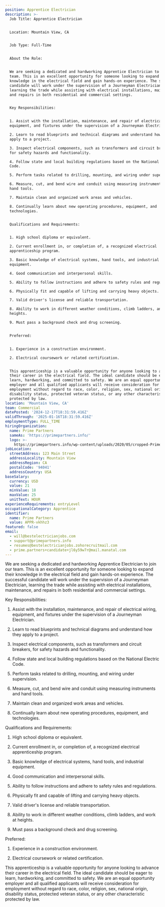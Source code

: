 ```yaml
---
position: Apprentice Electrician
description: >-
  Job Title: Apprentice Electrician


  Location: Mountain View, CA


  Job Type: Full-Time


  About the Role:


  We are seeking a dedicated and hardworking Apprentice Electrician to join our
  team. This is an excellent opportunity for someone looking to expand their
  knowledge in the electrical field and gain hands-on experience. The successful
  candidate will work under the supervision of a Journeyman Electrician,
  learning the trade while assisting with electrical installations, maintenance,
  and repairs in both residential and commercial settings.


  Key Responsibilities:


  1. Assist with the installation, maintenance, and repair of electrical wiring,
  equipment, and fixtures under the supervision of a Journeyman Electrician.

  2. Learn to read blueprints and technical diagrams and understand how they
  apply to a project.

  3. Inspect electrical components, such as transformers and circuit breakers,
  for safety hazards and functionality.

  4. Follow state and local building regulations based on the National Electric
  Code.

  5. Perform tasks related to drilling, mounting, and wiring under supervision.

  6. Measure, cut, and bend wire and conduit using measuring instruments and
  hand tools.

  7. Maintain clean and organized work areas and vehicles.

  8. Continually learn about new operating procedures, equipment, and
  technologies.


  Qualifications and Requirements:


  1. High school diploma or equivalent. 

  2. Current enrollment in, or completion of, a recognized electrical
  apprenticeship program.

  3. Basic knowledge of electrical systems, hand tools, and industrial
  equipment.

  4. Good communication and interpersonal skills.

  5. Ability to follow instructions and adhere to safety rules and regulations.

  6. Physically fit and capable of lifting and carrying heavy objects.

  7. Valid driver's license and reliable transportation.

  8. Ability to work in different weather conditions, climb ladders, and work at
  heights.

  9. Must pass a background check and drug screening.


  Preferred:


  1. Experience in a construction environment.

  2. Electrical coursework or related certification.


  This apprenticeship is a valuable opportunity for anyone looking to advance
  their career in the electrical field. The ideal candidate should be eager to
  learn, hardworking, and committed to safety. We are an equal opportunity
  employer and all qualified applicants will receive consideration for
  employment without regard to race, color, religion, sex, national origin,
  disability status, protected veteran status, or any other characteristic
  protected by law.
location: 'Mountain View, CA'
team: Commercial
datePosted: '2024-12-17T18:31:59.416Z'
validThrough: '2025-01-16T18:31:59.416Z'
employmentType: FULL_TIME
hiringOrganization:
  name: Prime Partners
  sameAs: 'https://primepartners.info/'
  logo: >-
    https://primepartners.info/wp-content/uploads/2020/05/cropped-Prime-Partners-Logo-NO-BG-1-1.png
jobLocation:
  streetAddress: 123 Main Street
  addressLocality: Mountain View
  addressRegion: CA
  postalCode: '94041'
  addressCountry: USA
baseSalary:
  currency: USD
  value: 21
  minValue: 18
  maxValue: 25
  unitText: HOUR
experienceRequirements: entryLevel
occupationalCategory: Apprentice
identifier:
  name: Prime Partners
  value: APPR-vkhhz3
featured: false
email:
  - will@bestelectricianjobs.com
  - support@primepartners.info
  - resumes@bestelectricianjobs.zohorecruitmail.com
  - prime.partners+candidate+jl6y59w7r@mail.manatal.com
---
```


We are seeking a dedicated and hardworking Apprentice Electrician to join our
  team. This is an excellent opportunity for someone looking to expand their
  knowledge in the electrical field and gain hands-on experience. The successful
  candidate will work under the supervision of a Journeyman Electrician,
  learning the trade while assisting with electrical installations, maintenance,
  and repairs in both residential and commercial settings.


  Key Responsibilities:


  1. Assist with the installation, maintenance, and repair of electrical wiring,
  equipment, and fixtures under the supervision of a Journeyman Electrician.

  2. Learn to read blueprints and technical diagrams and understand how they
  apply to a project.

  3. Inspect electrical components, such as transformers and circuit breakers,
  for safety hazards and functionality.

  4. Follow state and local building regulations based on the National Electric
  Code.

  5. Perform tasks related to drilling, mounting, and wiring under supervision.

  6. Measure, cut, and bend wire and conduit using measuring instruments and
  hand tools.

  7. Maintain clean and organized work areas and vehicles.

  8. Continually learn about new operating procedures, equipment, and
  technologies.


  Qualifications and Requirements:


  1. High school diploma or equivalent. 

  2. Current enrollment in, or completion of, a recognized electrical
  apprenticeship program.

  3. Basic knowledge of electrical systems, hand tools, and industrial
  equipment.

  4. Good communication and interpersonal skills.

  5. Ability to follow instructions and adhere to safety rules and regulations.

  6. Physically fit and capable of lifting and carrying heavy objects.

  7. Valid driver's license and reliable transportation.

  8. Ability to work in different weather conditions, climb ladders, and work at
  heights.

  9. Must pass a background check and drug screening.


  Preferred:


  1. Experience in a construction environment.

  2. Electrical coursework or related certification.


  This apprenticeship is a valuable opportunity for anyone looking to advance
  their career in the electrical field. The ideal candidate should be eager to
  learn, hardworking, and committed to safety. We are an equal opportunity
  employer and all qualified applicants will receive consideration for
  employment without regard to race, color, religion, sex, national origin,
  disability status, protected veteran status, or any other characteristic
  protected by law.
